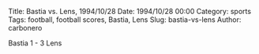 Title: Bastia vs. Lens, 1994/10/28
Date: 1994/10/28 00:00
Category: sports
Tags: football, football scores, Bastia, Lens
Slug: bastia-vs-lens
Author: carbonero


Bastia 1 - 3 Lens
